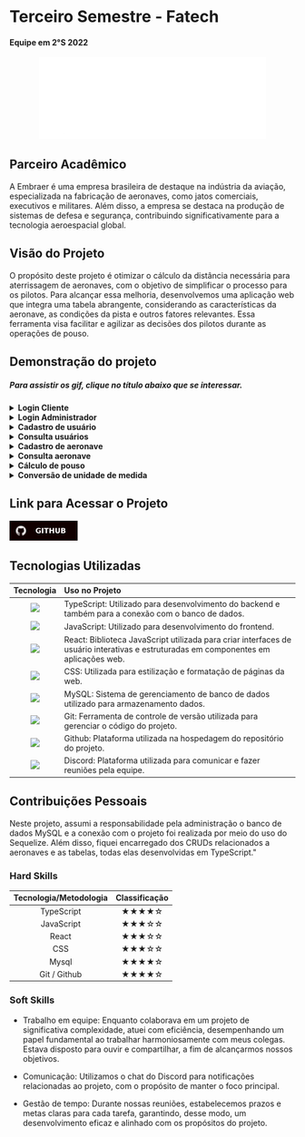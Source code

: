 # Terceiro Semestre - Fatech
#### Equipe em 2°S 2022
<div align="center">
<a href="https://github.com/Grupo-4-Fatech/API-1Semestre">
  <img src="../Img/Fatech.png" alt="GitHub" width="400">
</a>
</div>


## Parceiro Acadêmico

A Embraer é uma empresa brasileira de destaque na indústria da aviação, especializada na fabricação de aeronaves, como jatos comerciais, executivos e militares. Além disso, a empresa se destaca na produção de sistemas de defesa e segurança, contribuindo significativamente para a tecnologia aeroespacial global.

## Visão do Projeto 

O propósito deste projeto é otimizar o cálculo da distância necessária para aterrissagem de aeronaves, com o objetivo de simplificar o processo para os pilotos. Para alcançar essa melhoria, desenvolvemos uma aplicação web que integra uma tabela abrangente, considerando as características da aeronave, as condições da pista e outros fatores relevantes. Essa ferramenta visa facilitar e agilizar as decisões dos pilotos durante as operações de pouso.

## Demonstração do projeto

##### Para assistir os gif, clique no título abaixo que se interessar.

<details>
<summary><b>Login Cliente</b></summary>
  <br align="center">
    <tr>
     <img src="../Img/terceiro/login cliente.gif"/>
    </tr>
</details>

<details>
<summary><b>Login Administrador</b></summary>
  <br align="center">
    <tr>
     <img src="../Img/terceiro/login admin.gif"/>
    </tr>
</details>

<details>
<summary><b>Cadastro de usuário </b></summary>
  <br align="center">
    <tr>
     <img src="../Img/terceiro/cadastro user.gif"/>
    </tr>
</details>

<details>
<summary><b>Consulta usuários </b></summary>
  <br align="center">
    <tr>
     <img src="../Img/terceiro/consult user.gif"/>
    </tr>
</details>

<details>
<summary><b>Cadastro de aeronave  </b></summary>
  <br align="center">
    <tr>
     <img src="../Img/terceiro/cadastro aeronave.gif"/>
    </tr>
</details>

<details>
<summary><b>Consulta aeronave </b></summary>
  <br align="center">
    <tr>
     <img src="../Img/terceiro/consult aircraft.gif"/>
    </tr>
</details>

<details>
<summary><b>Cálculo de pouso</b></summary>
  <br align="center">
    <tr>
     <img src="../Img/terceiro/calculo.gif"/>
    </tr>
</details>

<details>
<summary><b>Conversão de unidade de medida</b></summary>
  <br align="center">
    <tr>
     <img src="../Img/terceiro/troca de unidade de medida.gif"/>
    </tr>
</details>


## Link para Acessar o Projeto

<a href="https://github.com/Grupo-4-Fatech/API-3Semestre">
  <img src="../Img/GitHub.svg" alt="GitHub" width="120">
</a>


## Tecnologias Utilizadas

|Tecnologia	|Uso no Projeto|
| :---: | :--- | 
|<img src="https://skillicons.dev/icons?i=ts" height="50">|TypeScript: Utilizado para desenvolvimento do backend e também para a conexão com o banco de dados.|
|<img src="https://skillicons.dev/icons?i=js" height="50">|JavaScript: Utilizado para desenvolvimento do frontend. |
|<img src="https://skillicons.dev/icons?i=react" height="50">|React:  Biblioteca JavaScript utilizada para criar interfaces de usuário interativas e estruturadas em componentes  em aplicações web. || 
|<img src="https://skillicons.dev/icons?i=css" height="50">|CSS: Utilizada para estilização e formatação de páginas da web.|
|<img src="https://skillicons.dev/icons?i=mysql" height="50">|MySQL: Sistema de gerenciamento de banco de dados utilizado para armazenamento dados.|
|<img src="https://skillicons.dev/icons?i=git" height="50">|Git: Ferramenta de controle de versão utilizada para gerenciar o código do projeto.|
|<img src="https://skillicons.dev/icons?i=github" height="50">|Github: Plataforma utilizada na hospedagem do repositório do projeto.|
|<img src="https://skillicons.dev/icons?i=discord" height="50">|Discord: Plataforma utilizada para comunicar e fazer reuniões pela equipe. |


## Contribuições Pessoais

Neste projeto, assumi a responsabilidade pela administração o banco de dados MySQL e a conexão com o projeto foi realizada por meio do uso do Sequelize. Além disso, fiquei encarregado dos CRUDs relacionados a aeronaves e as tabelas, todas elas desenvolvidas em TypeScript."


### Hard Skills

|Tecnologia/Metodologia|Classificação|
| :---: | :---: | 
|TypeScript|★★★★☆|
|JavaScript|★★★☆☆|
|React|★★★☆☆|
|CSS|★★★☆☆|
|Mysql|★★★★☆|
|Git / Github|★★★★☆|


### Soft Skills


- Trabalho em equipe: Enquanto colaborava em um projeto de significativa complexidade, atuei com eficiência, desempenhando um papel fundamental ao trabalhar harmoniosamente com meus colegas. Estava disposto para ouvir e compartilhar, a fim de alcançarmos nossos objetivos.

- Comunicação: Utilizamos o chat do Discord para notificações relacionadas ao projeto, com o propósito de manter o foco principal.

 - Gestão de tempo: Durante nossas reuniões, estabelecemos prazos e metas claras para cada tarefa, garantindo, desse modo, um desenvolvimento eficaz e alinhado com os propósitos do projeto.
